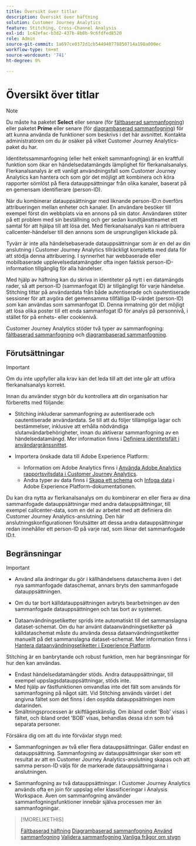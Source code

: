 ```yaml
---
title: Översikt över titlar
description: Översikt över häftning
solution: Customer Journey Analytics
feature: Stitching, Cross-Channel Analysis
exl-id: 1c42efac-b3d2-437b-8b0b-9c6fdfed8520
role: Admin
source-git-commit: 1a697ce0372d1cb544940778850714a198a000ec
workflow-type: tm+mt
source-wordcount: '741'
ht-degree: 0%

---
```


# Översikt över titlar

>[!NOTE]
>
>Du måste ha paketet **Select** eller senare (för [fältbaserad sammanfogning](fbs.md)) eller paketet **Prime** eller senare (för [diagrambaserad sammanfogning](gbs.md)) för att kunna använda de funktioner som beskrivs i det här avsnittet. Kontakta administratören om du är osäker på vilket Customer Journey Analytics-paket du har.

Identitetssammanfogning (eller helt enkelt sammanfogning) är en kraftfull funktion som ökar en händelsedatamängds lämplighet för flerkanalsanalys. Flerkanalsanalys är ett vanligt användningsfall som Customer Journey Analytics kan hantera och som gör det möjligt att kombinera och köra rapporter sömlöst på flera datauppsättningar från olika kanaler, baserat på en gemensam identifierare (person-ID).

När du kombinerar datauppsättningar med liknande person-ID:n överförs attribueringen mellan enheter och kanaler. En användare besöker till exempel först din webbplats via en annons på sin dator. Användaren stöter på ett problem med sin beställning och ger sedan kundtjänstteamet ett samtal för att hjälpa till att lösa det. Med flerkanalsanalys kan ni attribuera callcenter-händelser till den annons som de ursprungligen klickade på.

Tyvärr är inte alla händelsebaserade datauppsättningar som är en del av din anslutning i Customer Journey Analytics tillräckligt kompletta med data för att stödja denna attribuering. I synnerhet har webbaserade eller mobilbaserade upplevelsedatamängder ofta ingen faktisk person-ID-information tillgänglig för alla händelser.

Med hjälp av häftning kan du skriva in identiteter på nytt i en datamängds rader, så att person-ID (sammanfogat ID) är tillgängligt för varje händelse. Stitching tittar på användardata från både autentiserade och oautentiserade sessioner för att avgöra det gemensamma tillfälliga ID-värdet (person-ID) som kan användas som sammanfogat ID. Denna inmatning gör det möjligt att lösa olika poster till ett enda sammanfogat ID för analys på personnivå, i stället för på enhets- eller cookienivå.

Customer Journey Analytics stöder två typer av sammanfogning: [fältbaserad sammanfogning](fbs.md) och [diagrambaserad sammanfogning](gbs.md).

## Förutsättningar

>[!IMPORTANT]
>
>Om du inte uppfyller alla krav kan det leda till att det inte går att utföra flerkanalsanalys korrekt.

Innan du använder stygn bör du kontrollera att din organisation har förberetts med följande:

- Stitching inkluderar sammanfogning av autentiserade och oautentiserade användardata. Se till att du följer tillämpliga lagar och bestämmelser, inklusive att erhålla nödvändiga slutanvändarbehörigheter, innan du aktiverar sammanfogning av en händelsedatamängd. Mer information finns i [Definiera identitetsfält i användargränssnittet](https://experienceleague.adobe.com/sv/docs/experience-platform/xdm/ui/fields/identity).

- Importera önskade data till Adobe Experience Platform:

   - Information om Adobe Analytics finns i [Använda Adobe Analytics rapportsvitsdata i Customer Journey Analytics](/help/getting-started/aa-vs-cja/aa-data-in-cja.md).
   - Andra typer av data finns i [Skapa ett schema](https://experienceleague.adobe.com/sv/docs/experience-platform/xdm/tutorials/create-schema-ui) och [Infoga data](https://experienceleague.adobe.com/sv/docs/experience-platform/ingestion/home) i Adobe Experience Platform-dokumentationen.

Du kan dra nytta av flerkanalsanalys om du kombinerar en eller flera av dina sammanfogade datauppsättningar med andra datauppsättningar, till exempel callcenter-data, som en del av arbetet med att definiera din Customer Journey Analytics-anslutning. Den här anslutningskonfigurationen förutsätter att dessa andra datauppsättningar redan innehåller ett person-ID på varje rad, som liknar det sammanfogade ID:t.


## Begränsningar

>[!IMPORTANT]
>
>
>- Använd alla ändringar du gör i källhändelsens dataschema även i det nya sammanfogade dataschemat, annars bryts den sammanfogade datauppsättningen.
>
>- Om du tar bort källdatauppsättningen avbryts bearbetningen av den sammanfogade datauppsättningen och tas bort av systemet.
>
>- Dataanvändningsetiketter sprids inte automatiskt till det sammanslagna dataset-schemat. Om du har använt dataanvändningsetiketter på källdataschemat måste du använda dessa dataanvändningsetiketter manuellt på det sammanslagna dataset-schemat. Mer information finns i [Hantera dataanvändningsetiketter i Experience Platform](https://experienceleague.adobe.com/sv/docs/experience-platform/data-governance/labels/overview).

Stitching är en banbrytande och robust funktion, men har begränsningar för hur den kan användas.

- Endast händelsedatamängder stöds. Andra datauppsättningar, till exempel uppslagsdatauppsättningar, stöds inte.
- Med hjälp av fästfunktionen omvandlas inte det fält som används för sammanfogning på något sätt. Vid Stitching används värdet i det angivna fältet som det finns i den osydda datauppsättningen inom datarinden.
- Smältningsprocessen är skiftlägeskänslig. Om ibland ordet &#39;Bob&#39; visas i fältet, och ibland ordet &#39;BOB&#39; visas, behandlas dessa id:n som två separata personer.

Försäkra dig om att du inte förväxlar stygn med:

- Sammanfogningen av två eller flera datauppsättningar. Gäller endast en datauppsättning. Sammanfogning av datauppsättningar sker som ett resultat av att en Customer Journey Analytics-anslutning skapas och att samma person-ID väljs för de markerade datauppsättningarna i anslutningen.

- Sammanfogning av två datauppsättningar. I Customer Journey Analytics används ofta en join för uppslag eller klassificeringar i Analysis Workspace. Även om sammanfogning använder sammanfogningsfunktioner innebär själva processen mer än sammanfogningar.

>[!MORELIKETHIS]
>
>[Fältbaserad häftning](fbs.md)
>[Diagrambaserad sammanfogning ](gbs.md)
>[Använd sammanfogning](use-stitching.md)
>[Validera sammanfogning ](validate.md)
>[Vanliga frågor om stygn](faq.md)


